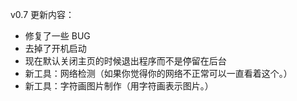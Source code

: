 ﻿v0.7 更新内容：
- 修复了一些 BUG
- 去掉了开机启动
- 现在默认关闭主页的时候退出程序而不是停留在后台
- 新工具：网络检测（如果你觉得你的网络不正常可以一直看着这个。）
- 新工具：字符画图片制作（用字符画表示图片。）